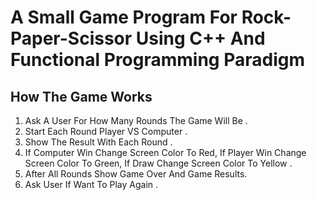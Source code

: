 # A Small Game Program For Rock-Paper-Scissor Using C++ And Functional Programming Paradigm 

## How The Game Works
1. Ask A User For How Many Rounds The Game Will Be .
2. Start Each Round Player VS Computer .
3. Show The Result With Each Round .
4. If Computer Win Change Screen Color To Red, If Player Win Change Screen Color To Green, If Draw Change Screen Color To Yellow .
5. After All Rounds Show Game Over And Game Results.
6. Ask User If Want To Play Again .

